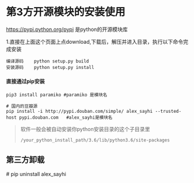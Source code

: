 # 第3方开源模块的安装使用

https://pypi.python.org/pypi 是python的开源模块库

1.直接在上面这个页面上点download,下载后，解压并进入目录，执行以下命令完成安装

```
编译源码    python setup.py build
安装源码    python setup.py install
```

#### 直接通过pip安装

```
pip3 install paramiko #paramiko 是模块名

# 国内的豆瓣源
pip install -i http://pypi.douban.com/simple/ alex_sayhi --trusted-host pypi.douban.com   #alex_sayhi是模块名
```

>   软件一般会被自动安装你python安装目录的这个子目录里
>
>   `/your_python_install_path/3.6/lib/python3.6/site-packages`

## 第三方卸载

\# pip uninstall alex_sayhi